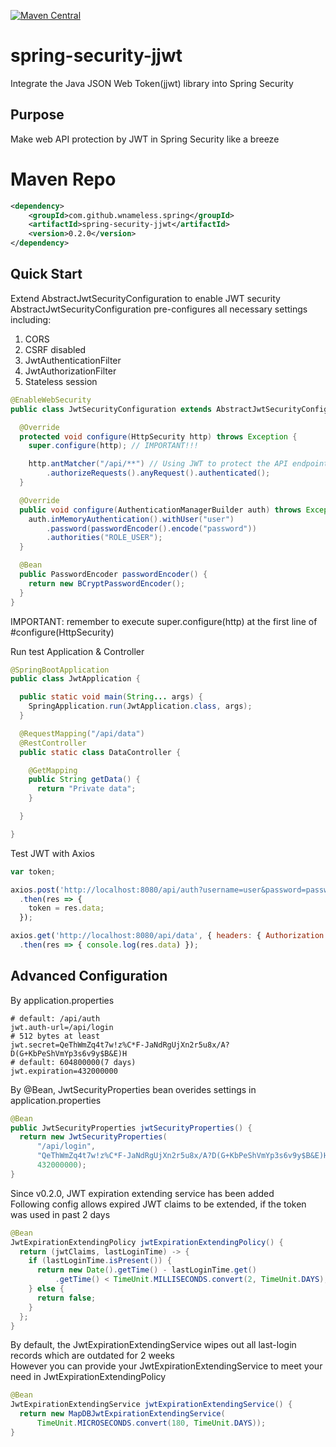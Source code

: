 [![Maven Central](https://maven-badges.herokuapp.com/maven-central/com.github.wnameless.spring/spring-security-jjwt/badge.svg)](https://maven-badges.herokuapp.com/maven-central/com.github.wnameless.spring/spring-security-jjwt)

spring-security-jjwt
=============
Integrate the Java JSON Web Token(jjwt) library into Spring Security

## Purpose
Make web API protection by JWT in Spring Security like a breeze

# Maven Repo
```xml
<dependency>
	<groupId>com.github.wnameless.spring</groupId>
	<artifactId>spring-security-jjwt</artifactId>
	<version>0.2.0</version>
</dependency>
```

## Quick Start

Extend AbstractJwtSecurityConfiguration to enable JWT security<br>
AbstractJwtSecurityConfiguration pre-configures all necessary settings including:<br>
1. CORS
2. CSRF disabled
3. JwtAuthenticationFilter
4. JwtAuthorizationFilter
5. Stateless session
```java
@EnableWebSecurity
public class JwtSecurityConfiguration extends AbstractJwtSecurityConfiguration {

  @Override
  protected void configure(HttpSecurity http) throws Exception {
    super.configure(http); // IMPORTANT!!!

    http.antMatcher("/api/**") // Using JWT to protect the API endpoint
        .authorizeRequests().anyRequest().authenticated();
  }

  @Override
  public void configure(AuthenticationManagerBuilder auth) throws Exception {
    auth.inMemoryAuthentication().withUser("user")
        .password(passwordEncoder().encode("password"))
        .authorities("ROLE_USER");
  }

  @Bean
  public PasswordEncoder passwordEncoder() {
    return new BCryptPasswordEncoder();
  }
}
```
IMPORTANT: remember to execute super.configure(http) at the first line of #configure(HttpSecurity)

Run test Application & Controller
```java
@SpringBootApplication
public class JwtApplication {

  public static void main(String... args) {
    SpringApplication.run(JwtApplication.class, args);
  }

  @RequestMapping("/api/data")
  @RestController
  public static class DataController {

    @GetMapping
    public String getData() {
      return "Private data";
    }

  }

}
```

Test JWT with Axios
```javascript
var token;

axios.post('http://localhost:8080/api/auth?username=user&password=password')
  .then(res => {
    token = res.data;
  });

axios.get('http://localhost:8080/api/data', { headers: { Authorization: `Bearer ${token}` } })
  .then(res => { console.log(res.data) });
```

## Advanced Configuration

By application.properties
```
# default: /api/auth
jwt.auth-url=/api/login
# 512 bytes at least
jwt.secret=QeThWmZq4t7w!z%C*F-JaNdRgUjXn2r5u8x/A?D(G+KbPeShVmYp3s6v9y$B&E)H
# default: 604800000(7 days)
jwt.expiration=432000000 
```

By @Bean, JwtSecurityProperties bean overides settings in application.properties
```java
@Bean
public JwtSecurityProperties jwtSecurityProperties() {
  return new JwtSecurityProperties(
      "/api/login",
      "QeThWmZq4t7w!z%C*F-JaNdRgUjXn2r5u8x/A?D(G+KbPeShVmYp3s6v9y$B&E)H",
      432000000);
}
```

Since v0.2.0, JWT expiration extending service has been added<br>
Following config allows expired JWT claims to be extended, if the token was used in past 2 days
```java
@Bean
JwtExpirationExtendingPolicy jwtExpirationExtendingPolicy() {
  return (jwtClaims, lastLoginTime) -> {
    if (lastLoginTime.isPresent()) {
      return new Date().getTime() - lastLoginTime.get()
          .getTime() < TimeUnit.MILLISECONDS.convert(2, TimeUnit.DAYS);
    } else {
      return false;
    }
  };
}
```

By default, the JwtExpirationExtendingService wipes out all last-login records which are outdated for 2 weeks<br>
However you can provide your JwtExpirationExtendingService to meet your need in JwtExpirationExtendingPolicy
```java
@Bean
JwtExpirationExtendingService jwtExpirationExtendingService() {
  return new MapDBJwtExpirationExtendingService(
      TimeUnit.MICROSECONDS.convert(180, TimeUnit.DAYS));
}
```
